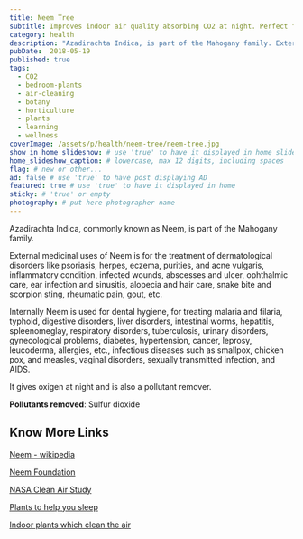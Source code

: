 ```yaml
---
title: Neem Tree
subtitle: Improves indoor air quality absorbing CO2 at night. Perfect for your bedroom.
category: health
description: "Azadirachta Indica, is part of the Mahogany family. External medicinal uses of Neem is for the treatment of dermatological disorders like psoriasis..."
pubDate:  2018-05-19
published: true
tags:
  - CO2
  - bedroom-plants
  - air-cleaning
  - botany
  - horticulture
  - plants
  - learning
  - wellness
coverImage: /assets/p/health/neem-tree/neem-tree.jpg
show_in_home_slideshow: # use 'true' to have it displayed in home slideshow
home_slideshow_caption: # lowercase, max 12 digits, including spaces
flag: # new or other...
ad: false # use 'true' to have post displaying AD
featured: true # use 'true' to have it displayed in home
sticky: # 'true' or empty
photography: # put here photographer name
---
```


Azadirachta Indica, commonly known as Neem, is part of the Mahogany family.

External medicinal uses of Neem is for the treatment of dermatological disorders like psoriasis, herpes, eczema, purities, and acne vulgaris, inflammatory condition, infected wounds, abscesses and ulcer, ophthalmic care, ear infection and sinusitis, alopecia and hair care, snake bite and scorpion sting, rheumatic pain, gout, etc.

Internally Neem is used for dental hygiene, for treating malaria and filaria, typhoid, digestive disorders, liver disorders, intestinal worms, hepatitis, spleenomeglay, respiratory disorders, tuberculosis, urinary disorders, gynecological problems, diabetes, hypertension, cancer, leprosy, leucoderma, allergies, etc., infectious diseases such as smallpox, chicken pox, and measles, vaginal disorders, sexually transmitted infection, and AIDS.

It gives oxigen at night and is also a pollutant remover.

**Pollutants removed**: Sulfur dioxide

## Know More Links

[Neem - wikipedia](https://en.wikipedia.org/wiki/Azadirachta_indica)

[Neem Foundation](http://www.neemfoundation.org/about-neem/neem-and-health/)

[NASA Clean Air Study](https://en.wikipedia.org/wiki/NASA_Clean_Air_Study)

[Plants to help you sleep](http://www.naturallivingideas.com/12-plants-for-your-bedroom-to-help-you-sleep/)

[Indoor plants which clean the air](https://www.livescience.com/38445-indoor-plants-clean-air.html)
